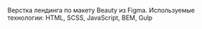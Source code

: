 Верстка лендинга по макету Beauty из Figma. Используемые технологии: HTML, SCSS, JavaScript, BEM, Gulp
